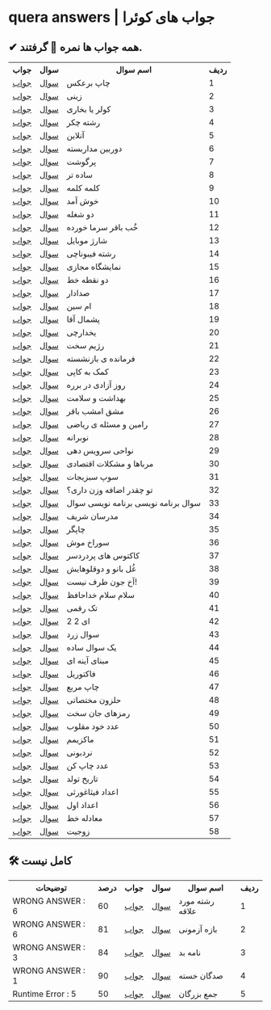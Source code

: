 # quera answers | جواب های کوئرا

## ✔ همه جواب ها نمره 💯 گرفتند.

<table>

<th>جواب<ht/>
<th>سوال<ht/>
<th>اسم سوال<ht/>
<th>ردیف<ht/>

<tr>
<td><a href="https://github.com/amir-v-z/Quera-answers/blob/main/Quera_Solved/chap_bar_aks.java">جواب</td>
<td><a href="https://quera.org/problemset/contest/3405">سوال</td>
<td>چاپ برعکس</td>
<td>1</td>
</tr>

<tr>
<td><a href="https://github.com/amir-v-z/Quera-answers/blob/main/Quera_Solved/ziny.java">جواب</td>
<td><a href="https://quera.org/problemset/contest/33023">سوال</td>
<td>زینی</td>
<td>2</td>
</tr>

<tr>
<td><a href="https://github.com/amir-v-z/Quera-answers/blob/main/Quera_Solved/kooler_ya_bokhari.java">جواب</td>
<td><a href="https://quera.org/problemset/contest/147635">سوال</td>
<td>کولر یا بخاری</td>
<td>3</td>
</tr>

<tr>
<td><a href="https://github.com/amir-v-z/Quera-answers/blob/main/Quera_Solved/reshteh_cheker.java">جواب</td>
<td><a href="https://quera.org/problemset/contest/106795">سوال</td>
<td>رشته چکر</td>
<td>4</td>
</tr>

<tr>
<td><a href="https://github.com/amir-v-z/Quera-answers/blob/main/Quera_Solved/online.java">جواب</td>
<td><a href="https://quera.org/problemset/contest/140038">سوال</td>
<td>آنلاین</td>
<td>5</td>
</tr>

<tr>
<td><a href="https://github.com/amir-v-z/Quera-answers/blob/main/Quera_Solved/dorbin_madar_baste.java">جواب</td>
<td><a href="https://quera.org/problemset/contest/2794">سوال</td>
<td>دوربین مداربسته</td>
<td>6</td>
</tr>

<tr>
<td><a href="https://github.com/amir-v-z/Quera-answers/blob/main/Quera_Solved/por_ghosht.java">جواب</td>
<td><a href="https://quera.org/problemset/contest/72882">سوال</td>
<td>پرگوشت</td>
<td>7</td>
</tr>

<tr>
<td><a href="https://github.com/amir-v-z/Quera-answers/blob/main/Quera_Solved/sade_tar.java">جواب</td>
<td><a href="https://quera.org/problemset/contest/3403">سوال</td>
<td>ساده تر</td>
<td>8</td>
</tr>

<tr>
<td><a href="https://github.com/amir-v-z/Quera-answers/blob/main/Quera_Solved/kalameh_kalameh.java">جواب</td>
<td><a href="https://quera.org/problemset/contest/108665">سوال</td>
<td>کلمه کلمه</td>
<td>9</td>
</tr>

<tr>
<td><a href="https://github.com/amir-v-z/Quera-answers/blob/main/Quera_Solved/khosh_amad.java">جواب</td>
<td><a href="https://quera.org/problemset/contest/123798">سوال</td>
<td>خوش آمد</td>
<td>10</td>
</tr>

<tr>
<td><a href="https://github.com/amir-v-z/Quera-answers/blob/main/Quera_Solved/do_shoghleh.java">جواب</td>
<td><a href="https://quera.org/problemset/contest/111990">سوال</td>
<td>دو شغله</td>
<td>11</td>
</tr>

<tr>
<td><a href="https://github.com/amir-v-z/Quera-answers/blob/main/Quera_Solved/khob_bagher_sarma_khordeh.java">جواب</td>
<td><a href="https://quera.org/problemset/contest/10231">سوال</td>
<td>خُب باقر سرما خورده</td>
<td>12</td>
</tr>

<tr>
<td><a href="https://github.com/amir-v-z/Quera-answers/blob/main/Quera_Solved/sharzh_mobile.java">جواب</td>
<td><a href="https://quera.org/problemset/contest/17244">سوال</td>
<td>شارژ موبایل</td>
<td>13</td>
</tr>

<tr>
<td><a href="https://github.com/amir-v-z/Quera-answers/blob/main/Quera_Solved/reshteh_fibonachi.java">جواب</td>
<td><a href="https://quera.org/problemset/contest/17675">سوال</td>
<td>رشته فیبوناچی</td>
<td>14</td>
</tr>

<tr>
<td><a href="https://github.com/amir-v-z/Quera-answers/blob/main/Quera_Solved/namayeshgah_majazi.java">جواب</td>
<td><a href="https://quera.org/problemset/contest/110015">سوال</td>
<td>نمایشگاه مجازی</td>
<td>15</td>
</tr>

<tr>
<td><a href="https://github.com/amir-v-z/Quera-answers/blob/main/Quera_Solved/do_noghte_khat.java">جواب</td>
<td><a href="https://quera.org/problemset/contest/3414">سوال</td>
<td>دو نقطه خط</td>
<td>16</td>
</tr>

<tr>
<td><a href="https://github.com/amir-v-z/Quera-answers/blob/main/Quera_Solved/sedadar.java">جواب</td>
<td><a href="https://quera.org/problemset/contest/140033">سوال</td>
<td>صدادار</td>
<td>17</td>
</tr>

<tr>
<td><a href="https://github.com/amir-v-z/Quera-answers/blob/main/Quera_Solved/om_sin.java">جواب</td>
<td><a href="https://quera.org/problemset/contest/28947">سوال</td>
<td>ام سین</td>
<td>18</td>
</tr>

<tr>
<td><a href="https://github.com/amir-v-z/Quera-answers/blob/main/Quera_Solved/pashmal_agha.java">جواب</td>
<td><a href="https://quera.org/problemset/contest/72877">سوال</td>
<td>پشمال آقا</td>
<td>19</td>
</tr>

<tr>
<td><a href="https://github.com/amir-v-z/Quera-answers/blob/main/Quera_Solved/yakhdarchi.java">جواب</td>
<td><a href="https://quera.org/problemset/contest/3429">سوال</td>
<td>یخدارچی</td>
<td>20</td>
</tr>

<tr>
<td><a href="https://github.com/amir-v-z/Quera-answers/blob/main/Quera_Solved/rezhim_sakht.java">جواب</td>
<td><a href="https://quera.org/problemset/contest/20256">سوال</td>
<td>رژیم سخت</td>
<td>21</td>
</tr>

<tr>
<td><a href="https://github.com/amir-v-z/Quera-answers/blob/main/Quera_Solved/farmandeh_bazneshasteh.java">جواب</td>
<td><a href="https://quera.org/problemset/contest/72874">سوال</td>
<td>فرمانده ی بازنشسته</td>
<td>22</td>
</tr>

<tr>
<td><a href="https://github.com/amir-v-z/Quera-answers/blob/main/Quera_Solved/komak_be_kapy.java">جواب</td>
<td><a href="https://quera.org/problemset/contest/8838">سوال</td>
<td>کمک به کاپی</td>
<td>23</td>
</tr>

<tr>
<td><a href="https://github.com/amir-v-z/Quera-answers/blob/main/Quera_Solved/roz_azadi_bayan_dar_barareh.java">جواب</td>
<td><a href="https://quera.org/problemset/contest/10162">سوال</td>
<td>روز آزادی در برره</td>
<td>24</td>
</tr>

<tr>
<td><a href="https://github.com/amir-v-z/Quera-answers/blob/main/Quera_Solved/behdasht_va_salamat.java">جواب</td>
<td><a href="https://quera.org/problemset/contest/51865">سوال</td>
<td>بهداشت و سلامت</td>
<td>25</td>
</tr>

<tr>
<td><a href="https://github.com/amir-v-z/Quera-answers/blob/main/Quera_Solved/mashgh_emshab_bagher.java">جواب</td>
<td><a href="https://quera.org/problemset/contest/10230">سوال</td>
<td>مشق امشب باقر</td>
<td>26</td>
</tr>

<tr>
<td><a href="https://github.com/amir-v-z/Quera-answers/blob/main/Quera_Solved/ramin_va_masaleh_riyazi.java">جواب</td>
<td><a href="https://quera.org/problemset/contest/102261">سوال</td>
<td>رامین و مسئله ی ریاضی</td>
<td>27</td>
</tr>

<tr>
<td><a href="https://github.com/amir-v-z/Quera-answers/blob/main/Quera_Solved/nobaraneh.java">جواب</td>
<td><a href="https://quera.org/problemset/contest/104588">سوال</td>
<td>نوبرانه</td>
<td>28</td>
</tr>

<tr>
<td><a href="https://github.com/amir-v-z/Quera-answers/blob/main/Quera_Solved/navahi_service_dehi.java">جواب</td>
<td><a href="https://quera.org/problemset/contest/136483">سوال</td>
<td>نواحی سرویس دهی</td>
<td>29</td>
</tr>

<tr>
<td><a href="https://github.com/amir-v-z/Quera-answers/blob/main/Quera_Solved/morabaha_va_moshkelat_eghtesadi.java">جواب</td>
<td><a href="https://quera.org/problemset/contest/20249">سوال</td>
<td>مرباها و مشکلات اقتصادی</td>
<td>30</td>
</tr>

<tr>
<td><a href="https://github.com/amir-v-z/Quera-answers/blob/main/Quera_Solved/sope_sabzijat.java">جواب</td>
<td><a href="https://quera.org/problemset/contest/72881">سوال</td>
<td>سوپ سبزیجات</td>
<td>31</td>
</tr>

<tr>
<td><a href="https://github.com/amir-v-z/Quera-answers/blob/main/Quera_Solved/to_cheghdar_ezafeh_vazn_dari.java">جواب</td>
<td><a href="https://quera.org/problemset/contest/3404">سوال</td>
<td>تو چقدر اضافه وزن داری؟</td>
<td>32</td>
</tr>

<tr>
<td><a href="https://github.com/amir-v-z/Quera-answers/blob/main/Quera_Solved/soal_barname_nevisi_barname_nevisi_soal.java">جواب</td>
<td><a href="https://quera.org/problemset/contest/3408">سوال</td>
<td>سوال برنامه نویسی برنامه نویسی سوال</td>
<td>33</td>
</tr>

<tr>
<td><a href="https://github.com/amir-v-z/Quera-answers/blob/main/Quera_Solved/modaresan_sharif.java">جواب</td>
<td><a href="https://quera.org/problemset/contest/140039">سوال</td>
<td>مدرسان شریف</td>
<td>34</td>
</tr>

<tr>
<td><a href="https://github.com/amir-v-z/Quera-answers/blob/main/Quera_Solved/chapgar.java">جواب</td>
<td><a href="https://quera.org/problemset/contest/64434">سوال</td>
<td>چاپگر</td>
<td>35</td>
</tr>

<tr>
<td><a href="https://github.com/amir-v-z/Quera-answers/blob/main/Quera_Solved/sorakh_mosh.java">جواب</td>
<td><a href="https://quera.org/problemset/contest/91712">سوال</td>
<td>سوراخ موش</td>
<td>36</td>
</tr>

<tr>
<td><a href="https://github.com/amir-v-z/Quera-answers/blob/main/Quera_Solved/kaktos_hay_por_dardsar.java">جواب</td>
<td><a href="https://quera.org/problemset/contest/52542">سوال</td>
<td>کاکتوس های پردردسر</td>
<td>37</td>
</tr>

<tr>
<td><a href="https://github.com/amir-v-z/Quera-answers/blob/main/Quera_Solved/golbano_va_dogholo_hayash.java">جواب</td>
<td><a href="https://quera.org/problemset/contest/72876">سوال</td>
<td>غُل بانو و دوقلوهایش</td>
<td>38</td>
</tr>

<tr>
<td><a href="https://github.com/amir-v-z/Quera-answers/blob/main/Quera_Solved/akh_jon_taraf_nist.java">جواب</td>
<td><a href="https://quera.org/problemset/contest/3538">سوال</td>
<td>آخ جون طرف نیست!</td>
<td>39</td>
</tr>

<tr>
<td><a href="https://github.com/amir-v-z/Quera-answers/blob/main/Quera_Solved/salam_salam_khodafez.java">جواب</td>
<td><a href="https://quera.org/problemset/contest/31021">سوال</td>
<td>سلام سلام خداحافظ</td>
<td>40</td>
</tr>

<tr>
<td><a href="https://github.com/amir-v-z/Quera-answers/blob/main/Quera_Solved/tak_raghami.java">جواب</td>
<td><a href="https://quera.org/problemset/contest/3539">سوال</td>
<td>تک رقمی</td>
<td>41</td>
</tr>

<tr>
<td><a href="https://github.com/amir-v-z/Quera-answers/blob/main/Quera_Solved/do_do_ei.java">جواب</td>
<td><a href="https://quera.org/problemset/contest/140028">سوال</td>
<td>2 2 ای</td>
<td>42</td>
</tr>

<tr>
<td><a href="https://github.com/amir-v-z/Quera-answers/blob/main/Quera_Solved/soal_zard.java">جواب</td>
<td><a href="https://quera.org/problemset/contest/3537">سوال</td>
<td>سوال زرد</td>
<td>43</td>
</tr>

<tr>
<td><a href="https://github.com/amir-v-z/Quera-answers/blob/main/Quera_Solved/yek_soal_sade.java">جواب</td>
<td><a href="https://quera.org/problemset/contest/2885">سوال</td>
<td>یک سوال ساده</td>
<td>44</td>
</tr>

<tr>
<td><a href="https://github.com/amir-v-z/Quera-answers/blob/main/Quera_Solved/mabnay_aynei.java">جواب</td>
<td><a href="https://quera.org/problemset/university/651">سوال</td>
<td>مبنای آینه ای</td>
<td>45</td>
</tr>

<tr>
<td><a href="https://github.com/amir-v-z/Quera-answers/blob/main/Quera_Solved/factoriel.java">جواب</td>
<td><a href="https://quera.org/problemset/university/589">سوال</td>
<td>فاکتوریل</td>
<td>46</td>
</tr>

<tr>
<td><a href="https://github.com/amir-v-z/Quera-answers/blob/main/Quera_Solved/chap_moraba.java">جواب</td>
<td><a href="https://quera.org/problemset/university/591">سوال</td>
<td>چاپ مربع</td>
<td>47</td>
</tr>

<tr>
<td><a href="https://github.com/amir-v-z/Quera-answers/blob/main/Quera_Solved/halazon_mokhtasati.java">جواب</td>
<td><a href="https://quera.org/problemset/university/597">سوال</td>
<td>حلزون مختصاتی</td>
<td>48</td>
</tr>

<tr>
<td><a href="https://github.com/amir-v-z/Quera-answers/blob/main/Quera_Solved/ramz_hay_jan_sakht.java">جواب</td>
<td><a href="https://quera.org/problemset/university/9722">سوال</td>
<td>رمزهای جان سخت</td>
<td>49</td>
</tr>

<tr>
<td><a href="https://github.com/amir-v-z/Quera-answers/blob/main/Quera_Solved/adad_khod_maghlob.java">جواب</td>
<td><a href="https://quera.org/problemset/university/617">سوال</td>
<td>عدد خود مقلوب</td>
<td>50</td>
</tr>

<tr>
<td><a href="https://github.com/amir-v-z/Quera-answers/blob/main/Quera_Solved/maximum.java">جواب</td>
<td><a href="https://quera.org/problemset/university/588">سوال</td>
<td>ماکزیمم</td>
<td>51</td>
</tr>

<tr>
<td><a href="https://github.com/amir-v-z/Quera-answers/blob/main/Quera_Solved/nardeboni.java">جواب</td>
<td><a href="https://quera.org/problemset/university/640">سوال</td>
<td>نردبونی</td>
<td>52</td>
</tr>

<tr>
<td><a href="https://github.com/amir-v-z/Quera-answers/blob/main/Quera_Solved/adad_chap_kon.java">جواب</td>
<td><a href="https://quera.org/problemset/university/9774">سوال</td>
<td>عدد چاپ کن</td>
<td>53</td>
</tr>

<tr>
<td><a href="https://github.com/amir-v-z/Quera-answers/blob/main/Quera_Solved/tarikh_tavalod.java">جواب</td>
<td><a href="https://quera.org/problemset/university/615">سوال</td>
<td>تاریخ تولد</td>
<td>54</td>
</tr>

<tr>
<td><a href="https://github.com/amir-v-z/Quera-answers/blob/main/Quera_Solved/adad_fisaghoresi.java">جواب</td>
<td><a href="https://quera.org/problemset/university/280">سوال</td>
<td>اعداد فیثاغورثی</td>
<td>55</td>
</tr>

<tr>
<td><a href="https://github.com/amir-v-z/Quera-answers/blob/main/Quera_Solved/adad_aval.java">جواب</td>
<td><a href="https://quera.org/problemset/university/293">سوال</td>
<td>اعداد اول</td>
<td>56</td>
</tr>

<tr>
<td><a href="https://github.com/amir-v-z/Quera-answers/blob/main/Quera_Solved/moadeleh_khat.java">جواب</td>
<td><a href="https://quera.org/problemset/contest/147193">سوال</td>
<td>معادله خط</td>
<td>57</td>
</tr>

<tr>
<td><a href="https://github.com/amir-v-z/Quera-answers/blob/main/Quera_Solved/zojit.java">جواب</td>
<td><a href="https://quera.org/problemset/contest/140035">سوال</td>
<td>زوجیت</td>
<td>58</td>
</tr>

</table>

## 🛠 کامل نیست

<table>

<th>توضیحات<ht/>
<th>درصد<ht/>
<th>جواب<ht/>
<th>سوال<ht/>
<th>اسم سوال<ht/>
<th>ردیف<ht/>

<tr>
<td>WRONG ANSWER : 6</td>
<td>60</td>
<td><a href="https://github.com/amir-v-z/Quera-answers/blob/main/Quera_Unsolved/reshteh_mord_alagheh.java">جواب</td>
<td><a href="https://quera.org/problemset/52546/">سوال</td>
<td>رشته مورد علاقه</td>
<td>1</td>
</tr>

<tr>
<td>WRONG ANSWER : 6</td>
<td>81</td>
<td><a href="https://github.com/amir-v-z/Quera-answers/blob/main/Quera_Unsolved/bazeh_azmoni.java">جواب</td>
<td><a href="https://quera.org/problemset/145639/">سوال</td>
<td>بازه آزمونی</td>
<td>2</td>
</tr>

<tr>
<td>WRONG ANSWER : 3</td>
<td>84</td>
<td><a href="https://github.com/amir-v-z/Quera-answers/blob/main/Quera_Unsolved/name_bad.java">جواب</td>
<td><a href="https://quera.org/problemset/7609/">سوال</td>
<td>نامه بد</td>
<td>3</td>
</tr>

<tr>
<td>WRONG ANSWER : 1</td>
<td>90</td>
<td><a href="https://github.com/amir-v-z/Quera-answers/blob/main/Quera_Unsolved/sadgan_khaste.java">جواب</td>
<td><a href="https://quera.org/problemset/3406/">سوال</td>
<td>صدگان خسته</td>
<td>4</td>
</tr>

<tr>
<td>Runtime Error : 5</td>
<td>50</td>
<td><a href="https://github.com/amir-v-z/Quera-answers/blob/main/Quera_Unsolved/jame_bozorgan.java">جواب</td>
<td><a href="https://quera.org/problemset/2551/">سوال</td>
<td>جمع بزرگان</td>
<td>5</td>
</tr>

</table>
